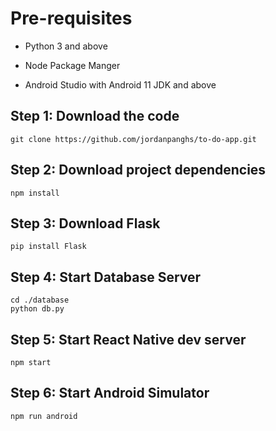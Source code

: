 

# Pre-requisites

- Python 3 and above

- Node Package Manger

- Android Studio with Android 11 JDK and above


## Step 1: Download the code

```
git clone https://github.com/jordanpanghs/to-do-app.git
```

## Step 2: Download project dependencies

```
npm install
```

## Step 3: Download Flask

```
pip install Flask
```

## Step 4: Start Database Server

```
cd ./database
python db.py
```

## Step 5: Start React Native dev server

```
npm start
```


## Step 6: Start Android Simulator

```
npm run android
```



